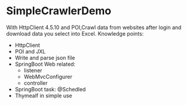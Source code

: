 # SimpleCrawlerDemo
With HttpClient 4.5.10 and POI,Crawl data from websites after login and download data you select into Excel.
Knowledge points:
  - HttpClient
  - POI and JXL
  - Write and parse json file
  - SpringBoot Web related: 
    - listener 
    - WebMvcConfigurer 
    - controller
  - SpringBoot task: @Schedled
 - Thymealf in simple use
 
